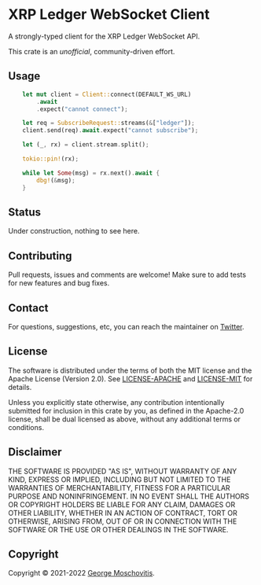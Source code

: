 # XRP Ledger WebSocket Client

A strongly-typed client for the XRP Ledger WebSocket API.

This crate is an *unofficial*, community-driven effort.

## Usage

```rust
    let mut client = Client::connect(DEFAULT_WS_URL)
        .await
        .expect("cannot connect");

    let req = SubscribeRequest::streams(&["ledger"]);
    client.send(req).await.expect("cannot subscribe");

    let (_, rx) = client.stream.split();

    tokio::pin!(rx);

    while let Some(msg) = rx.next().await {
        dbg!(&msg);
    }
```

## Status

Under construction, nothing to see here.

## Contributing

Pull requests, issues and comments are welcome! Make sure to add tests for new features and bug fixes.

## Contact

For questions, suggestions, etc, you can reach the maintainer on [Twitter](https://twitter.com/gmosx).

## License

The software is distributed under the terms of both the MIT license and the Apache License (Version 2.0). See [LICENSE-APACHE](LICENSE-APACHE) and [LICENSE-MIT](LICENSE-MIT) for details.

Unless you explicitly state otherwise, any contribution intentionally submitted for inclusion in this crate by you, as defined in the Apache-2.0 license, shall be dual licensed as above, without any additional terms or conditions.

## Disclaimer

THE SOFTWARE IS PROVIDED "AS IS", WITHOUT WARRANTY OF
ANY KIND, EXPRESS OR IMPLIED, INCLUDING BUT NOT LIMITED
TO THE WARRANTIES OF MERCHANTABILITY, FITNESS FOR A
PARTICULAR PURPOSE AND NONINFRINGEMENT. IN NO EVENT
SHALL THE AUTHORS OR COPYRIGHT HOLDERS BE LIABLE FOR ANY
CLAIM, DAMAGES OR OTHER LIABILITY, WHETHER IN AN ACTION
OF CONTRACT, TORT OR OTHERWISE, ARISING FROM, OUT OF OR
IN CONNECTION WITH THE SOFTWARE OR THE USE OR OTHER
DEALINGS IN THE SOFTWARE.

## Copyright

Copyright © 2021-2022 [George Moschovitis](https://gmosx.ninja).
